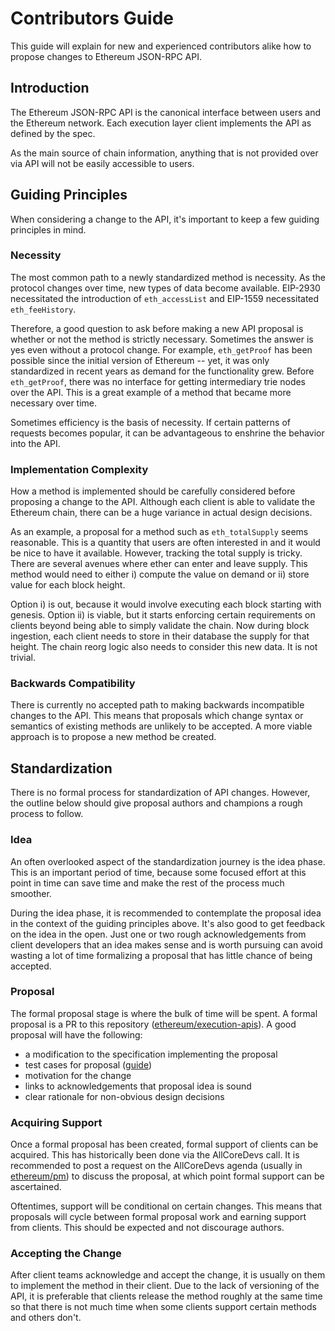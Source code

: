 # Contributors Guide

This guide will explain for new and experienced contributors alike how to
propose changes to Ethereum JSON-RPC API.

## Introduction

The Ethereum JSON-RPC API is the canonical interface between users and the
Ethereum network. Each execution layer client implements the API as defined by
the spec. 

As the main source of chain information, anything that is not provided over via
API will not be easily accessible to users. 

## Guiding Principles

When considering a change to the API, it's important to keep a few guiding
principles in mind.

### Necessity

The most common path to a newly standardized method is necessity. As the
protocol changes over time, new types of data become available. EIP-2930
necessitated the introduction of `eth_accessList` and EIP-1559 necessitated
`eth_feeHistory`.

Therefore, a good question to ask before making a new API proposal is whether
or not the method is strictly necessary. Sometimes the answer is yes even
without a protocol change. For example, `eth_getProof` has been possible since
the initial version of Ethereum -- yet, it was only standardized in recent years
as demand for the functionality grew. Before `eth_getProof`, there was no
interface for getting intermediary trie nodes over the API. This is a great
example of a method that became more necessary over time.

Sometimes efficiency is the basis of necessity. If certain patterns of requests
becomes popular, it can be advantageous to enshrine the behavior into the API.

### Implementation Complexity

How a method is implemented should be carefully considered before proposing a
change to the API. Although each client is able to validate the Ethereum chain,
there can be a huge variance in actual design decisions.

As an example, a proposal for a method such as `eth_totalSupply` seems
reasonable. This is a quantity that users are often interested in and it would
be nice to have it available. However, tracking the total supply is tricky. There
are several avenues where ether can enter and leave supply. This method would
need to either i) compute the value on demand or ii) store value for each block
height.

Option i) is out, because it would involve executing each block starting with
genesis. Option ii) is viable, but it starts enforcing certain requirements on
clients beyond being able to simply validate the chain. Now during block
ingestion, each client needs to store in their database the supply for that
height. The chain reorg logic also needs to consider this new data. It is not
trivial.

### Backwards Compatibility

There is currently no accepted path to making backwards incompatible changes to
the API. This means that proposals which change syntax or semantics of existing
methods are unlikely to be accepted. A more viable approach is to propose a new
method be created.

## Standardization

There is no formal process for standardization of API changes. However, the
outline below should give proposal authors and champions a rough process to
follow.

### Idea

An often overlooked aspect of the standardization journey is the idea phase.
This is an important period of time, because some focused effort at this point
in time can save time and make the rest of the process much smoother.

During the idea phase, it is recommended to contemplate the proposal idea in
the context of the guiding principles above. It's also good to get feedback on
the idea in the open. Just one or two rough acknowledgements from client
developers that an idea makes sense and is worth pursuing can avoid wasting a
lot of time formalizing a proposal that has little chance of being accepted.

### Proposal

The formal proposal stage is where the bulk of time will be spent. A formal
proposal is a PR to this repository ([ethereum/execution-apis][exec-apis]). A
good proposal will have the following:

* a modification to the specification implementing the proposal
* test cases for proposal ([guide][test-gen])
* motivation for the change
* links to acknowledgements that proposal idea is sound
* clear rationale for non-obvious design decisions

### Acquiring Support

Once a formal proposal has been created, formal support of clients can be
acquired. This has historically been done via the AllCoreDevs call. It is
recommended to post a request on the AllCoreDevs agenda (usually in
[ethereum/pm][pm]) to discuss the proposal, at which point formal support can
be ascertained.

Oftentimes, support will be conditional on certain changes. This means that
proposals will cycle between formal proposal work and earning support from
clients. This should be expected and not discourage authors.

### Accepting the Change

After client teams acknowledge and accept the change, it is usually on them to
implement the method in their client. Due to the lack of versioning of the API,
it is preferable that clients release the method roughly at the same time so
that there is not much time when some clients support certain methods and
others don't.


[exec-apis]: https://github.com/ethereum/execution-apis
[pm]: https://github.com/ethereum/pm
[test-gen]: https://github.com/ethereum/execution-apis/blob/main/tests/README.mdests
